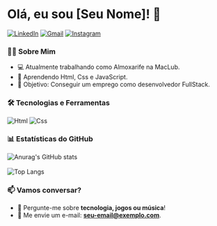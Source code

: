 # Olá, eu sou [Seu Nome]! 👋

[![LinkedIn](https://img.shields.io/badge/LinkedIn-0077B5?style=for-the-badge&logo=linkedin&logoColor=white)](https://www.linkedin.com/in/ricardo-luciano-204926225/)
[![Gmail](https://img.shields.io/badge/Gmail-D14836?style=for-the-badge&logo=gmail&logoColor=white)](mailto:ricardoluciano2019@gmail.com)
[![Instagram](https://img.shields.io/badge/Instagram-E4405F?style=for-the-badge&logo=instagram&logoColor=white)](https://www.instagram.com/ricardo_lck/)

### 👨‍💻 Sobre Mim 
- 💻 Atualmente trabalhando como Almoxarife na MacLub.  
- 🌱 Aprendendo Html, Css e JavaScript.  
- 🎯 Objetivo: Conseguir um emprego como desenvolvedor FullStack.  

### 🛠 Tecnologias e Ferramentas
![Html](https://img.shields.io/badge/HTML-239120?style=for-the-badge&logo=html5&logoColor=white)
![Css](https://img.shields.io/badge/CSS-239120?&style=for-the-badge&logo=css3&logoColor=white)

### 📊 Estatísticas do GitHub
![Anurag's GitHub stats](https://github-readme-stats.vercel.app/api?username=RicardoLucDev&show_icons=true&theme=transparent)
<br><br>
![Top Langs](https://github-readme-stats.vercel.app/api/top-langs/?username=RicardoLucDev&hide_progress=false)

### 📫 Vamos conversar?
- 💬 Pergunte-me sobre **tecnologia, jogos ou música**!  
- 📩 Me envie um e-mail: **seu-email@exemplo.com**.  
